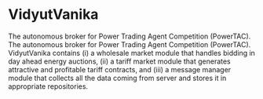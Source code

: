 # VidyutVanika
The autonomous broker for Power Trading Agent Competition (PowerTAC). The autonomous broker for Power Trading Agent Competition (PowerTAC). VidyutVanika contains (i) a wholesale market module that handles bidding in day ahead energy auctions, (ii) a tariff market module that generates attractive and profitable tariff contracts, and (iii) a message manager module that collects all the data coming from server and stores it in appropriate repositories.
